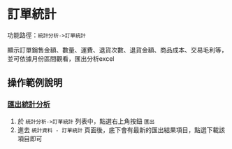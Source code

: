 #  訂單統計

功能路徑：`統計分析->訂單統計`


顯示訂單銷售金額、數量、運費、退貨次數、退貨金額、商品成本、交易毛利等，並可依據月份區間觀看，匯出分析excel





##  操作範例說明


### [匯出統計分析](guide/statistic-order-form#匯出統計分析)

1. 於 `統計分析->訂單統計` 列表中，點選右上角按鈕 `匯出` 
2. 進去 `統計資料 - 訂單統計` 頁面後，底下會有最新的匯出結果項目，點選下載該項目即可

